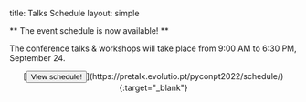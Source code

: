 title: Talks Schedule
layout: simple

** The event schedule is now available! **

The conference talks & workshops will take place from 9:00 AM to 6:30 PM, September 24.

<center>[<button class="btn">View schedule!</button>](https://pretalx.evolutio.pt/pyconpt2022/schedule/){:target="_blank"}</center>
